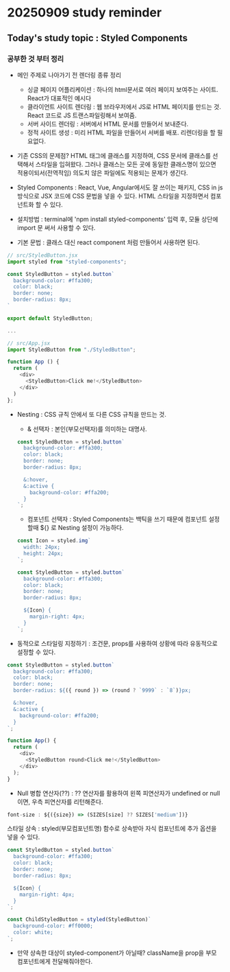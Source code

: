 # 20250909 study reminder

## Today's study topic : Styled Components

### 공부한 것 부터 정리

- 메인 주제로 나아가기 전 렌더링 종류 정리

  - 싱글 페이지 어플리케이션 : 하나의 html문서로 여러 페이지 보여주는 사이트. React가 대표적인 예시다
  - 클라이언트 사이트 렌더링 : 웹 브라우저에서 JS로 HTML 페이지를 만드는 것. React 코드로 JS 트랜스파일링해서 보여줌.
  - 서버 사이드 렌더링 : 서버에서 HTML 문서를 만들어서 보내준다.
  - 정적 사이트 생성 : 미리 HTML 파일을 만들어서 서버를 배포. 리렌더링을 할 필요없다.

- 기존 CSS의 문제점? HTML 태그에 클래스를 지정하여, CSS 문서에 클래스를 선택해서 스타일을 입혀왔다. 그러나 클래스는 모든 곳에 동일한 클래스명이 있으면 적용이되서(전역적임) 의도치 않은 파일에도 적용되는 문제가 생긴다.

- Styled Components : React, Vue, Angular에서도 잘 쓰이는 패키지, CSS in js 방식으로 JSX 코드에 CSS 문법을 넣을 수 있다. HTML 스타일을 지정하면서 컴포넌트화 할 수 있다.
- 설치방법 : terminal에 'npm install styled-components' 입력 후, 모듈 상단에 import 문 써서 사용할 수 있다.
- 기본 문법 : 클래스 대신 react component 처럼 만들어서 사용하면 된다.

```js
// src/StyledButton.jsx
import styled from "styled-components";

const StyledButton = styled.button`
  background-color: #ffa300;
  color: black;
  border: none;
  border-radius: 8px;
`

export default StyledButton;

...

// src/App.jsx
import StyledButton from "./StyledButton";

function App () {
  return (
    <div>
      <StyledButton>Click me!</StyledButton>
    </div>
  )
};
```

- Nesting : CSS 규칙 안에서 또 다른 CSS 규칙을 만드는 것.

  - & 선택자 : 본인(부모선택자)를 의미하는 대명사.

  ```js
  const StyledButton = styled.button`
    background-color: #ffa300;
    color: black;
    border: none;
    border-radius: 8px;

    &:hover,
    &:active {
      background-color: #ffa200;
    }
  `;
  ```

  - 컴포넌트 선택자 : Styled Components는 백틱을 쓰기 때문에 컴포넌트 설정할때 ${} 로 Nesting 설정이 가능하다.

  ```js
  const Icon = styled.img`
    width: 24px;
    height: 24px;
  `;

  const StyledButton = styled.button`
    background-color: #ffa300;
    color: black;
    border: none;
    border-radius: 8px;

    ${Icon} {
      margin-right: 4px;
    }
  `;
  ```

- 동적으로 스타일링 지정하기 : 조건문, props를 사용하여 상황에 따라 유동적으로 설정할 수 있다.

```js
const StyledButton = styled.button`
  background-color: #ffa300;
  color: black;
  border: none;
  border-radius: ${({ round }) => (round ? `9999` : `8`)}px;

  &:hover,
  &:active {
    background-color: #ffa200;
  }
`;

function App() {
  return (
    <div>
      <StyledButton round>Click me!</StyledButton>
    </div>
  );
}
```

- Null 병합 연산자(??) : ?? 연산자를 활용하여 왼쪽 피연산자가 undefined or null이면, 우측 피연산자를 리턴해준다.

```js
font-size : ${({size}) => (SIZES[size] ?? SIZES['medium'])}
```

스타일 상속 : styled(부모컴포넌트명) 함수로 상속받아 자식 컴포넌트에 추가 옵션을 넣을 수 있다.

```js
const StyledButton = styled.button`
  background-color: #ffa300;
  color: black;
  border: none;
  border-radius: 8px;

  ${Icon} {
    margin-right: 4px;
  }
`;

const ChildStyledButton = styled(StyledButton)`
  background-color: #ff0000;
  color: white;
`;
```

- 만약 상속한 대상이 styled-component가 아닐때? className을 prop을 부모 컴포넌트에게 전달해줘야한다.
